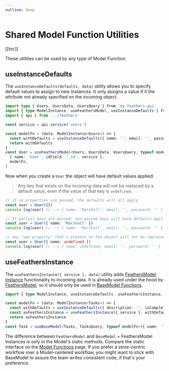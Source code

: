 ```yaml
---
outline: deep
---
```


<script setup>
import Badge from '../components/Badge.vue'

import BlockQuote from '../components/BlockQuote.vue'
</script>

# Shared Model Function Utilities

[[toc]]

These utilities can be used by any type of Model Function.

## useInstanceDefaults

The `useInstanceDefaults(defaults, data)` utility allows you to specify default values to assign to new instances. It
only assigns a value if it the attribute not already specified on the incoming object.

```ts
import type { Users, UsersData, UsersQuery } from 'my-feathers-api'
import { type ModelInstance, useFeathersModel, useInstanceDefaults } from 'feathers-pinia'
import { api } from '../feathers'

const service = api.service('users')

const modelFn = (data: ModelInstance<Users>) => {
  const withDefaults = useInstanceDefaults({ name: '', email: '', password: '' }, data)
  return withDefaults
}
const User = useFeathersModel<Users, UsersData, UsersQuery, typeof modelFn>(
  { name: 'User', idField: '_id', service },
  modelFn,
)
```

Now when you create a `User` the object will have default values applied:

<BlockQuote label="note" type="warning">

Any key that exists on the incoming data will not be replaced by a default value, even if the value of that key is
`undefined`.

</BlockQuote>

```ts
// if no properties are passed, the defaults will all apply
const user = User({})
console.log(user) // --> { name: 'Marshall', email: '', password: '' }

// If partial keys are passed, non-passed keys will have defaults applied.
const user = User({ name: 'Marshall' })
console.log(user) // --> { name: 'Marshall', email: '', password: '' }

// any "own property" that's present on the object will not be replaced by a default value, even `undefined` values.
const user = User({ name: undefined })
console.log(user) // --> { name: undefined, email: '', password: '' }
```

## useFeathersInstance

The `useFeathersInstance({ service }, data)` utility adds [FeathersModel Instance](/guide/use-feathers-model-instances)
functionality to incoming data. It is already used under the hood by [FeathersModel](/guide/use-feathers-model), so it
should only be used in [BaseModel Functions](/guide/use-base-model).

```ts
import { type ModelInstance, useInstanceDefaults, useFeathersInstance, useBaseModel } from 'feathers-pinia'

const modelFn = (data: ModelInstance<Tasks>) => {
  const withDefaults = useInstanceDefaults({ description: '', isComplete: false }, data)
  const asFeathersInstance = useFeathersInstance({ service }, withDefaults)
  return asFeathersInstance
}
const Task = useBaseModel<Tasks, TasksQuery, typeof modelFn>({ name: 'Task', idField: '_id' }, modelFn)
```

The difference between `FeathersModel` and `BaseModel` + FeathersModel Instances is only in the Model's static methods.
Compare the static interface on the [Model Functions](/guide/model-functions#compare-static-properties) page. If
you prefer a store-centric workflow over a Model-centered workflow, you might want to stick with BaseModel to assure the
team writes consistent code, if that's your preference.
